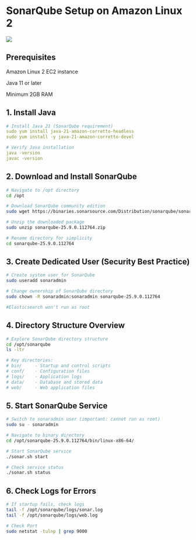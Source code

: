 # SonarQube Setup on Amazon Linux 2

![](https://buddy.works/guides/covers/sonarqube/sonarqube-share.png)

## Prerequisites

Amazon Linux 2 EC2 instance

Java 11 or later

Minimum 2GB RAM

## 1. Install Java

```yaml
# Install Java 21 (SonarQube requirement)
sudo yum install java-21-amazon-corretto-headless
sudo yum install -y java-21-amazon-corretto-devel

# Verify Java installation
java -version
javac -version
```

## 2. Download and Install SonarQube

```bash
# Navigate to /opt directory
cd /opt

# Download SonarQube community edition
sudo wget https://binaries.sonarsource.com/Distribution/sonarqube/sonarqube-25.9.0.112764.zip

# Unzip the downloaded package
sudo unzip sonarqube-25.9.0.112764.zip

# Rename directory for simplicity
cd sonarqube-25.9.0.112764
```

## 3. Create Dedicated User (Security Best Practice)

```bash
# Create system user for SonarQube
sudo useradd sonaradmin

# Change ownership of SonarQube directory
sudo chown -R sonaradmin:sonaradmin sonarqube-25.9.0.112764

#Elasticsearch won't run as root
```

## 4. Directory Structure Overview

```bash
# Explore SonarQube directory structure
cd /opt/sonarqube
ls -ltr

# Key directories:
# bin/     - Startup and control scripts
# conf/    - Configuration files
# logs/    - Application logs
# data/    - Database and stored data
# web/     - Web application files
```

## 5. Start SonarQube Service

```bash
# Switch to sonaradmin user (important: cannot run as root)
sudo su - sonaradmin

# Navigate to binary directory
cd /opt/sonarqube-25.9.0.112764/bin/linux-x86-64/

# Start SonarQube service
./sonar.sh start

# Check service status
./sonar.sh status
```

## 6. Check Logs for Errors

```bash
# If startup fails, check logs
tail -f /opt/sonarqube/logs/sonar.log
tail -f /opt/sonarqube/logs/web.log

# Check Port
sudo netstat -tulnp | grep 9000
```
